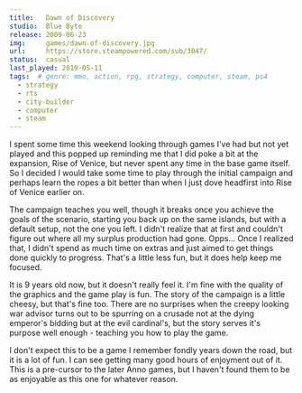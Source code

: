 ```yaml
---
title:   Dawn of Discovery 
studio:  Blue Byte
release: 2009-06-23 
img:     games/dawn-of-discovery.jpg 
url:     https://store.steampowered.com/sub/3047/
status:  casual
last_played: 2019-05-11
tags:  # genre: mmo, action, rpg, strategy, computer, steam, ps4
  - strategy
  - rts
  - city-builder
  - computer
  - steam
---
```


I spent some time this weekend looking through games I've had but not yet played and this popped up reminding me that I did poke a bit at the expansion, Rise of Venice, but never spent any time in the base game itself. So I decided I would take some time to play through the initial campaign and perhaps learn the ropes a bit better than when I just dove headfirst into Rise of Venice earlier on.

The campaign teaches you well, though it breaks once you achieve the goals of the scenario, starting you back up on the same islands, but with a default setup, not the one you left. I didn't realize that at first and couldn't figure out where all my surplus production had gone. Opps... Once I realized that, I didn't spend as much time on extras and just aimed to get things done quickly to progress. That's a little less fun, but it does help keep me focused.

It is 9 years old now, but it doesn't really feel it. I'm fine with the quality of the graphics and the game play is fun. The story of the campaign is a little cheesy, but that's fine too. There are no surprises when the creepy looking war advisor turns out to be spurring on a crusade not at the dying emperor's bidding but at the evil cardinal's, but the story serves it's purpose well enough - teaching you how to play the game.

I don't expect this to be a game I remember fondly years down the road, but it is a lot of fun. I can see getting many good hours of enjoyment out of it. This is a pre-cursor to the later Anno games, but I haven't found them to be as enjoyable as this one for whatever reason.